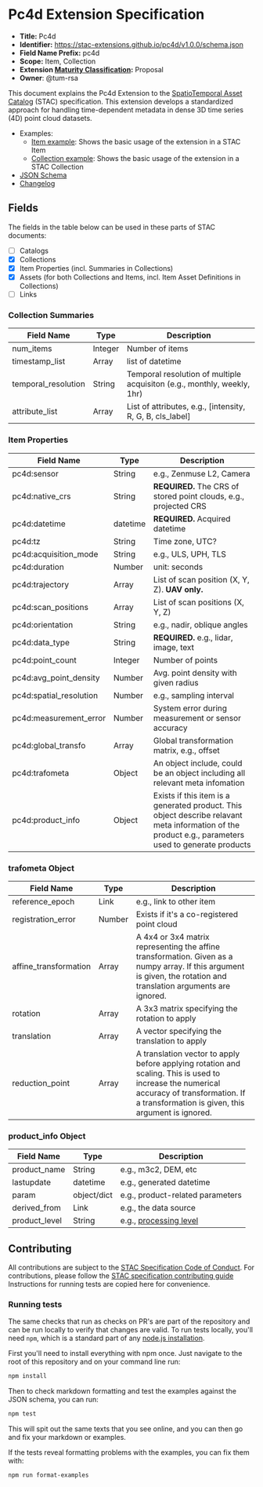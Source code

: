 # Pc4d Extension Specification

- **Title:** Pc4d
- **Identifier:** <https://stac-extensions.github.io/pc4d/v1.0.0/schema.json>
- **Field Name Prefix:** pc4d
- **Scope:** Item, Collection
- **Extension [Maturity Classification](https://github.com/radiantearth/stac-spec/tree/master/extensions/README.md#extension-maturity):** Proposal
- **Owner**: @tum-rsa

This document explains the Pc4d Extension to the [SpatioTemporal Asset Catalog](https://github.com/radiantearth/stac-spec) (STAC) specification.
This extension develops a standardized approach for handling time-dependent metadata in dense 3D time series (4D) point cloud datasets.

- Examples:
  - [Item example](examples/item.json): Shows the basic usage of the extension in a STAC Item
  - [Collection example](examples/collection.json): Shows the basic usage of the extension in a STAC Collection
- [JSON Schema](json-schema/schema.json)
- [Changelog](./CHANGELOG.md)

## Fields

The fields in the table below can be used in these parts of STAC documents:

- [ ] Catalogs
- [x] Collections
- [x] Item Properties (incl. Summaries in Collections)
- [x] Assets (for both Collections and Items, incl. Item Asset Definitions in Collections)
- [ ] Links

### Collection Summaries

| Field Name          | Type    | Description                                                             |
|---------------------|---------|-------------------------------------------------------------------------|
| num_items           | Integer | Number of items                                                         |
| timestamp_list      | Array   | list of datetime                                                        |
| temporal_resolution | String  | Temporal resolution of multiple acquisiton (e.g., monthly, weekly, 1hr) |
| attribute_list      | Array   | List of attributes, e.g., [intensity, R, G, B, cls_label]               |

### Item Properties

| Field Name              | Type     | Description                                                                                                                                          |
|-------------------------|----------|------------------------------------------------------------------------------------------------------------------------------------------------------|
| pc4d:sensor             | String   | e.g., Zenmuse L2, Camera                                                                                                                             |
| pc4d:native_crs         | String   | **REQUIRED.** The CRS of stored point clouds, e.g., projected CRS                                                                                    |
| pc4d:datetime           | datetime | **REQUIRED.** Acquired datetime                                                                                                                      |
| pc4d:tz                 | String   | Time zone, UTC?                                                                                                                                      |
| pc4d:acquisition_mode   | String   | e.g., ULS, UPH, TLS                                                                                                                                  |
| pc4d:duration           | Number   | unit: seconds                                                                                                                                        |
| pc4d:trajectory         | Array    | List of scan position (X, Y, Z).  **UAV only.**                                                                                                      |
| pc4d:scan_positions     | Array    | List of scan positions (X, Y, Z)                                                                                                                     |
| pc4d:orientation        | String   | e.g., nadir, oblique angles                                                                                                                          |
| pc4d:data_type          | String   | **REQUIRED.** e.g., lidar, image, text                                                                                                               |
| pc4d:point_count        | Integer  | Number of points                                                                                                                                     |
| pc4d:avg_point_density  | Number   | Avg. point density with given radius                                                                                                                 |
| pc4d:spatial_resolution | Number   | e.g., sampling interval                                                                                                                              |
| pc4d:measurement_error  | Number   | System error during measurement or sensor accuracy                                                                                                   |
| pc4d:global_transfo     | Array    | Global transformation matrix, e.g., offset                                                                                                           |
| pc4d:trafometa          | Object   | An object include, could be an object including all relevant meta infomation                                                                         |
| pc4d:product_info       | Object   | Exists if this item is a generated product. This object describe relavant meta information of the product e.g., parameters used to generate products |

### trafometa Object

| Field Name            | Type   | Description                                                                                                                                                                                    |
|-----------------------|--------|------------------------------------------------------------------------------------------------------------------------------------------------------------------------------------------------|
| reference_epoch       | Link   | e.g., link to other item                                                                                                                                                                       |
| registration_error    | Number | Exists if it's a co-registered point cloud                                                                                                                                                     |
| affine_transformation | Array  | A 4x4 or 3x4 matrix representing the affine transformation. Given as a numpy array. If this argument is given, the rotation and translation arguments are ignored.                             |
| rotation              | Array  | A 3x3 matrix specifying the rotation to apply                                                                                                                                                  |
| translation           | Array  | A vector specifying the translation to apply                                                                                                                                                   |
| reduction_point       | Array  | A translation vector to apply before applying rotation and scaling. This is used to increase the numerical accuracy of transformation. If a transformation is given, this argument is ignored. |

### product_info Object
| Field Name    | Type        | Description                                                                                                            |
|---------------|-------------|------------------------------------------------------------------------------------------------------------------------|
| product_name  | String      | e.g., m3c2, DEM, etc                                                                                                   |
| lastupdate    | datetime    | e.g., generated datetime                                                                                               |
| param         | object/dict | e.g., product-related parameters                                                                                       |
| derived_from  | Link        | e.g., the data source                                                                                                  |
| product_level | String      | e.g., [processing level](https://github.com/stac-extensions/processing?tab=readme-ov-file#suggested-processing-levels) |

## Contributing

All contributions are subject to the
[STAC Specification Code of Conduct](https://github.com/radiantearth/stac-spec/blob/master/CODE_OF_CONDUCT.md).
For contributions, please follow the
[STAC specification contributing guide](https://github.com/radiantearth/stac-spec/blob/master/CONTRIBUTING.md) Instructions
for running tests are copied here for convenience.

### Running tests

The same checks that run as checks on PR's are part of the repository and can be run locally to verify that changes are valid. 
To run tests locally, you'll need `npm`, which is a standard part of any [node.js installation](https://nodejs.org/en/download/).

First you'll need to install everything with npm once. Just navigate to the root of this repository and on 
your command line run:
```bash
npm install
```

Then to check markdown formatting and test the examples against the JSON schema, you can run:
```bash
npm test
```

This will spit out the same texts that you see online, and you can then go and fix your markdown or examples.

If the tests reveal formatting problems with the examples, you can fix them with:
```bash
npm run format-examples
```
